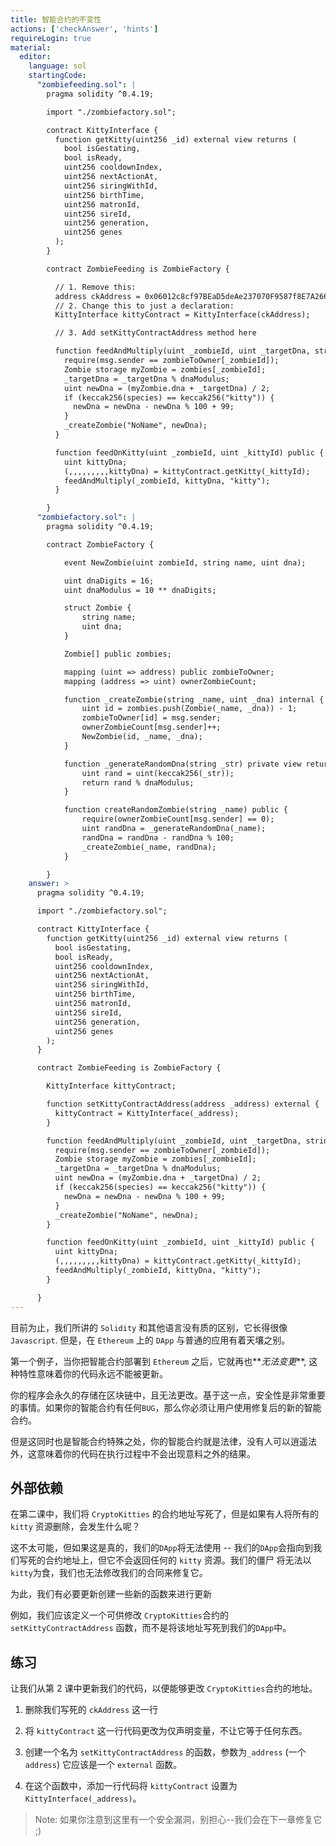 ```yaml
---
title: 智能合约的不变性
actions: ['checkAnswer', 'hints']
requireLogin: true
material:
  editor:
    language: sol
    startingCode:
      "zombiefeeding.sol": |
        pragma solidity ^0.4.19;

        import "./zombiefactory.sol";

        contract KittyInterface {
          function getKitty(uint256 _id) external view returns (
            bool isGestating,
            bool isReady,
            uint256 cooldownIndex,
            uint256 nextActionAt,
            uint256 siringWithId,
            uint256 birthTime,
            uint256 matronId,
            uint256 sireId,
            uint256 generation,
            uint256 genes
          );
        }

        contract ZombieFeeding is ZombieFactory {

          // 1. Remove this:
          address ckAddress = 0x06012c8cf97BEaD5deAe237070F9587f8E7A266d;
          // 2. Change this to just a declaration:
          KittyInterface kittyContract = KittyInterface(ckAddress);

          // 3. Add setKittyContractAddress method here

          function feedAndMultiply(uint _zombieId, uint _targetDna, string species) public {
            require(msg.sender == zombieToOwner[_zombieId]);
            Zombie storage myZombie = zombies[_zombieId];
            _targetDna = _targetDna % dnaModulus;
            uint newDna = (myZombie.dna + _targetDna) / 2;
            if (keccak256(species) == keccak256("kitty")) {
              newDna = newDna - newDna % 100 + 99;
            }
            _createZombie("NoName", newDna);
          }

          function feedOnKitty(uint _zombieId, uint _kittyId) public {
            uint kittyDna;
            (,,,,,,,,,kittyDna) = kittyContract.getKitty(_kittyId);
            feedAndMultiply(_zombieId, kittyDna, "kitty");
          }

        }
      "zombiefactory.sol": |
        pragma solidity ^0.4.19;

        contract ZombieFactory {

            event NewZombie(uint zombieId, string name, uint dna);

            uint dnaDigits = 16;
            uint dnaModulus = 10 ** dnaDigits;

            struct Zombie {
                string name;
                uint dna;
            }

            Zombie[] public zombies;

            mapping (uint => address) public zombieToOwner;
            mapping (address => uint) ownerZombieCount;

            function _createZombie(string _name, uint _dna) internal {
                uint id = zombies.push(Zombie(_name, _dna)) - 1;
                zombieToOwner[id] = msg.sender;
                ownerZombieCount[msg.sender]++;
                NewZombie(id, _name, _dna);
            }

            function _generateRandomDna(string _str) private view returns (uint) {
                uint rand = uint(keccak256(_str));
                return rand % dnaModulus;
            }

            function createRandomZombie(string _name) public {
                require(ownerZombieCount[msg.sender] == 0);
                uint randDna = _generateRandomDna(_name);
                randDna = randDna - randDna % 100;
                _createZombie(_name, randDna);
            }

        }
    answer: >
      pragma solidity ^0.4.19;

      import "./zombiefactory.sol";

      contract KittyInterface {
        function getKitty(uint256 _id) external view returns (
          bool isGestating,
          bool isReady,
          uint256 cooldownIndex,
          uint256 nextActionAt,
          uint256 siringWithId,
          uint256 birthTime,
          uint256 matronId,
          uint256 sireId,
          uint256 generation,
          uint256 genes
        );
      }

      contract ZombieFeeding is ZombieFactory {

        KittyInterface kittyContract;

        function setKittyContractAddress(address _address) external {
          kittyContract = KittyInterface(_address);
        }

        function feedAndMultiply(uint _zombieId, uint _targetDna, string species) public {
          require(msg.sender == zombieToOwner[_zombieId]);
          Zombie storage myZombie = zombies[_zombieId];
          _targetDna = _targetDna % dnaModulus;
          uint newDna = (myZombie.dna + _targetDna) / 2;
          if (keccak256(species) == keccak256("kitty")) {
            newDna = newDna - newDna % 100 + 99;
          }
          _createZombie("NoName", newDna);
        }

        function feedOnKitty(uint _zombieId, uint _kittyId) public {
          uint kittyDna;
          (,,,,,,,,,kittyDna) = kittyContract.getKitty(_kittyId);
          feedAndMultiply(_zombieId, kittyDna, "kitty");
        }

      }
---
```


目前为止，我们所讲的 `Solidity` 和其他语言没有质的区别，它长得很像 `Javascript`. 但是，在 `Ethereum` 上的 `DApp` 与普通的应用有着天壤之别。

第一个例子，当你把智能合约部署到 `Ethereum` 之后，它就再也**_无法变更_**, 这种特性意味着你的代码永远不能被更新。

你的程序会永久的存储在区块链中，且无法更改。基于这一点，安全性是非常重要的事情。如果你的智能合约有任何`BUG`，那么你必须让用户使用修复后的新的智能合约。

但是这同时也是智能合约特殊之处，你的智能合约就是法律，没有人可以逍遥法外，这意味着你的代码在执行过程中不会出现意料之外的结果。

## 外部依赖

在第二课中，我们将 `CryptoKitties` 的合约地址写死了，但是如果有人将所有的 `kitty` 资源删除，会发生什么呢？

这不太可能，但如果这是真的，我们的`DApp`将无法使用 -- 我们的`DApp`会指向到我们写死的合约地址上，但它不会返回任何的 `kitty` 资源。我们的僵尸
将无法以`kitty`为食，我们也无法修改我们的合同来修复它。

为此，我们有必要更新创建一些新的函数来进行更新

例如，我们应该定义一个可供修改 `CryptoKitties`合约的 `setKittyContractAddress` 函数，而不是将该地址写死到我们的`DApp`中。

## 练习

让我们从第 2 课中更新我们的代码，以便能够更改 `CryptoKitties`合约的地址。

1. 删除我们写死的 `ckAddress` 这一行

2. 将 `kittyContract` 这一行代码更改为仅声明变量，不让它等于任何东西。

3. 创建一个名为 `setKittyContractAddress` 的函数，参数为`_address` (一个 `address`) 它应该是一个 `external` 函数。

4. 在这个函数中，添加一行代码将 `kittyContract` 设置为 `KittyInterface(_address)`。

> Note: 如果你注意到这里有一个安全漏洞，别担心--我们会在下一章修复它 ;)
